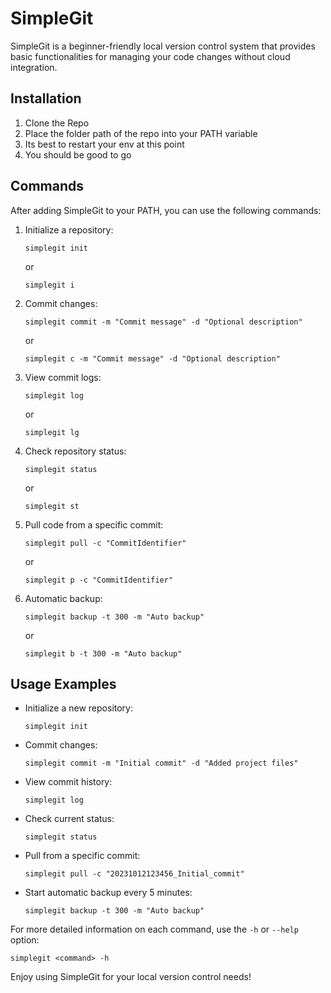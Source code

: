 # SimpleGit

SimpleGit is a beginner-friendly local version control system that provides basic functionalities for managing your code changes without cloud integration.

## Installation

1. Clone the Repo
2. Place the folder path of the repo into your PATH variable
3. Its best to restart your env at this point
4. You should be good to go

## Commands

After adding SimpleGit to your PATH, you can use the following commands:

1. Initialize a repository:
   ```
   simplegit init
   ```
   or
   ```
   simplegit i
   ```

2. Commit changes:
   ```
   simplegit commit -m "Commit message" -d "Optional description"
   ```
   or
   ```
   simplegit c -m "Commit message" -d "Optional description"
   ```

3. View commit logs:
   ```
   simplegit log
   ```
   or
   ```
   simplegit lg
   ```

4. Check repository status:
   ```
   simplegit status
   ```
   or
   ```
   simplegit st
   ```

5. Pull code from a specific commit:
   ```
   simplegit pull -c "CommitIdentifier"
   ```
   or
   ```
   simplegit p -c "CommitIdentifier"
   ```

6. Automatic backup:
   ```
   simplegit backup -t 300 -m "Auto backup"
   ```
   or
   ```
   simplegit b -t 300 -m "Auto backup"
   ```

## Usage Examples

- Initialize a new repository:
  ```
  simplegit init
  ```

- Commit changes:
  ```
  simplegit commit -m "Initial commit" -d "Added project files"
  ```

- View commit history:
  ```
  simplegit log
  ```

- Check current status:
  ```
  simplegit status
  ```

- Pull from a specific commit:
  ```
  simplegit pull -c "20231012123456_Initial_commit"
  ```

- Start automatic backup every 5 minutes:
  ```
  simplegit backup -t 300 -m "Auto backup"
  ```

For more detailed information on each command, use the `-h` or `--help` option:
```
simplegit <command> -h
```

Enjoy using SimpleGit for your local version control needs!
